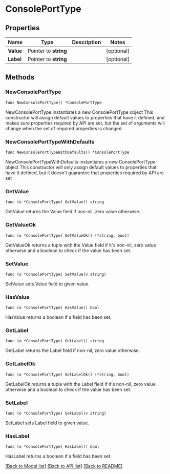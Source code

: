 # ConsolePortType

## Properties

Name | Type | Description | Notes
------------ | ------------- | ------------- | -------------
**Value** | Pointer to **string** |  | [optional] 
**Label** | Pointer to **string** |  | [optional] 

## Methods

### NewConsolePortType

`func NewConsolePortType() *ConsolePortType`

NewConsolePortType instantiates a new ConsolePortType object
This constructor will assign default values to properties that have it defined,
and makes sure properties required by API are set, but the set of arguments
will change when the set of required properties is changed

### NewConsolePortTypeWithDefaults

`func NewConsolePortTypeWithDefaults() *ConsolePortType`

NewConsolePortTypeWithDefaults instantiates a new ConsolePortType object
This constructor will only assign default values to properties that have it defined,
but it doesn't guarantee that properties required by API are set

### GetValue

`func (o *ConsolePortType) GetValue() string`

GetValue returns the Value field if non-nil, zero value otherwise.

### GetValueOk

`func (o *ConsolePortType) GetValueOk() (*string, bool)`

GetValueOk returns a tuple with the Value field if it's non-nil, zero value otherwise
and a boolean to check if the value has been set.

### SetValue

`func (o *ConsolePortType) SetValue(v string)`

SetValue sets Value field to given value.

### HasValue

`func (o *ConsolePortType) HasValue() bool`

HasValue returns a boolean if a field has been set.

### GetLabel

`func (o *ConsolePortType) GetLabel() string`

GetLabel returns the Label field if non-nil, zero value otherwise.

### GetLabelOk

`func (o *ConsolePortType) GetLabelOk() (*string, bool)`

GetLabelOk returns a tuple with the Label field if it's non-nil, zero value otherwise
and a boolean to check if the value has been set.

### SetLabel

`func (o *ConsolePortType) SetLabel(v string)`

SetLabel sets Label field to given value.

### HasLabel

`func (o *ConsolePortType) HasLabel() bool`

HasLabel returns a boolean if a field has been set.


[[Back to Model list]](../README.md#documentation-for-models) [[Back to API list]](../README.md#documentation-for-api-endpoints) [[Back to README]](../README.md)


